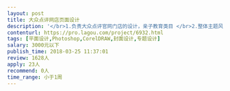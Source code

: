 ```yaml
---                
layout: post       
title: 大众点评网店页面设计           
description: '</br>1.负责大众点评官网门店的设计，亲子教育类目 </br>2.整体主题风格统一，页面整体下来不超过30p</br>3.参考网站范例如下：https://www.dianping.com/shop/97186781 </br>                              https://www.dianping.com/shop/98104192</br>   整体风格统一的官网图片设计</br>4.良好的沟通能力和契约精神</br>'     
contenturl: https://pro.lagou.com/project/6932.html      
tags: [平面设计,Photoshop,CorelDRAW,封面设计,专题设计]            
salary: 3000元以下          
publish_time: 2018-03-25 11:37:01         
review: 1628人                   
apply: 23人                   
recommend: 0人                   
time_range: 小于1周              
---                 
```

